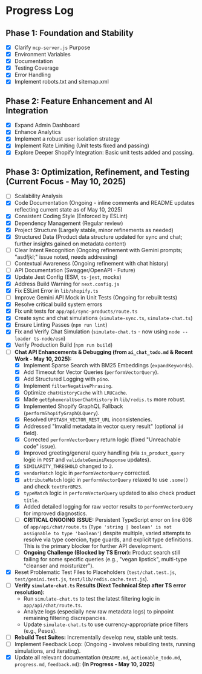 # Progress Log

## Phase 1: Foundation and Stability

*   [x] Clarify `mcp-server.js` Purpose
*   [x] Environment Variables
*   [x] Documentation
*   [x] Testing Coverage
*   [x] Error Handling
*   [x] Implement robots.txt and sitemap.xml

## Phase 2: Feature Enhancement and AI Integration

*   [x] Expand Admin Dashboard
*   [x] Enhance Analytics
*   [x] Implement a robust user isolation strategy
*   [x] Implement Rate Limiting (Unit tests fixed and passing)
*   [x] Explore Deeper Shopify Integration: Basic unit tests added and passing.

## Phase 3: Optimization, Refinement, and Testing (Current Focus - May 10, 2025)

*   [ ] Scalability Analysis
*   [x] Code Documentation (Ongoing - inline comments and README updates reflecting current state as of May 10, 2025)
*   [x] Consistent Coding Style (Enforced by ESLint)
*   [x] Dependency Management (Regular review)
*   [x] Project Structure (Largely stable, minor refinements as needed)
*   [x] Structured Data (Product data structure updated for sync and chat; further insights gained on metadata content)
*   [ ] Clear Intent Recognition (Ongoing refinement with Gemini prompts; "asdfjkl;" issue noted, needs addressing)
*   [ ] Contextual Awareness (Ongoing refinement with chat history)
*   [ ] API Documentation (Swagger/OpenAPI - Future)
*   [x] Update Jest Config (ESM, `ts-jest`, mocks)
*   [x] Address Build Warning for `next.config.js`
*   [x] Fix ESLint Error in `lib/shopify.ts`
*   [ ] Improve Gemini API Mock in Unit Tests (Ongoing for rebuilt tests)
*   [x] Resolve critical build system errors
*   [x] Fix unit tests for `app/api/sync-products/route.ts`
*   [x] Create sync and chat simulations (`simulate-sync.ts`, `simulate-chat.ts`)
*   [x] Ensure Linting Passes (`npm run lint`)
*   [x] Fix and Verify Chat Simulation (`simulate-chat.ts` - now using `node --loader ts-node/esm`)
*   [x] Verify Production Build (`npm run build`)
*   [ ] **Chat API Enhancements & Debugging (from `ai_chat_todo.md` & Recent Work - May 10, 2025):**
    *   [x] Implement Sparse Search with BM25 Embeddings (`expandKeywords`).
    *   [x] Add Timeout for Vector Queries (`performVectorQuery`).
    *   [x] Add Structured Logging with `pino`.
    *   [x] Implement `filterNegativePhrasing`.
    *   [x] Optimize `chatHistoryCache` with `LRUCache`.
    *   [x] Made `getEphemeralUserChatHistory` in `lib/redis.ts` more robust.
    *   [x] Implemented Shopify GraphQL Fallback (`performShopifyGraphQLQuery`).
    *   [x] Resolved `UPSTASH_VECTOR_REST_URL` inconsistencies.
    *   [x] Addressed "Invalid metadata in vector query result" (optional `id` field).
    *   [x] Corrected `performVectorQuery` return logic (fixed "Unreachable code" issue).
    *   [x] Improved greeting/general query handling (via `is_product_query` logic in `POST` and `validateGeminiResponse` updates).
    *   [x] `SIMILARITY_THRESHOLD` changed to `2`.
    *   [x] `vendorMatch` logic in `performVectorQuery` corrected.
    *   [x] `attributeMatch` logic in `performVectorQuery` relaxed to use `.some()` and check `textForBM25`.
    *   [x] `typeMatch` logic in `performVectorQuery` updated to also check product `title`.
    *   [x] Added detailed logging for raw vector results to `performVectorQuery` for improved diagnostics.
    *   [ ] **CRITICAL ONGOING ISSUE:** Persistent TypeScript error on line 606 of `app/api/chat/route.ts` (`Type 'string | boolean' is not assignable to type 'boolean'`) despite multiple, varied attempts to resolve via type coercion, type guards, and explicit type definitions. This is the primary blocker for further API development.
    *   [ ] **Ongoing Challenge (Blocked by TS Error):** Product search still failing for some specific queries (e.g., "vegan lipstick", multi-type "cleanser and moisturizer").
*   [x] Reset Problematic Test Files to Placeholders (`test/chat.test.js`, `test/gemini.test.js`, `test/lib/redis.cache.test.js`).
*   [ ] **Verify `simulate-chat.ts` Results (Next Technical Step after TS error resolution):**
    *   Run `simulate-chat.ts` to test the latest filtering logic in `app/api/chat/route.ts`.
    *   Analyze logs (especially new raw metadata logs) to pinpoint remaining filtering discrepancies.
    *   Update `simulate-chat.ts` to use currency-appropriate price filters (e.g., Pesos).
*   [ ] **Rebuild Test Suites:** Incrementally develop new, stable unit tests.
*   [ ] Implement Feedback Loop: (Ongoing - involves rebuilding tests, running simulations, and iterating).
*   [x] Update all relevant documentation (`README.md`, `actionable_todo.md`, `progress.md`, `feedback.md`): **(In Progress - May 10, 2025)**

